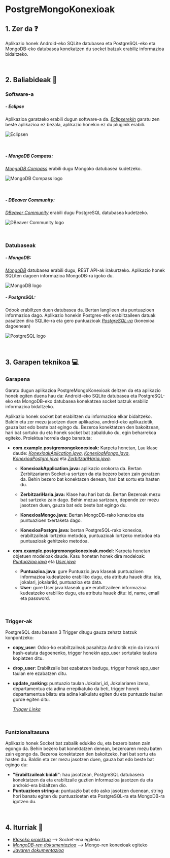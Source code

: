 # PostgreMongoKonexioak

## 1. Zer da ❓

Aplikazio honek Android-eko SQLite datubasea eta PostgreSQL-eko eta MongoDB-eko datubasea konekatzen du socket batzuk erabiliz informazioa bidaltzeko.

<br/>

## 2. Baliabideak 📝
### Software-a 

##### - Eclipse

Aplikazioa garatzeko erabili dugun software-a da. *[Eclipserekin](https://www.eclipse.org/downloads/)* garatu zen beste aplikazioa ez bezala, aplikazio honekin ez du pluginik erabili.

![Eclipsen](https://user-images.githubusercontent.com/75113982/151692541-db59c8c8-dcf5-4e1b-beb4-beef3deb0cf6.png)

<br/>

##### - MongoDB Compass:

*[MongoDB Compass](https://www.mongodb.com/products/compass)* erabili dugu Mongoko datubasea kudetzeko.

![MongoDB Compass logo](https://user-images.githubusercontent.com/75113982/151692742-415e9507-7019-4d1b-b945-fdf5c0a7fc68.png)

<br/>

##### - DBeaver Community:

*[DBeaver Community](https://dbeaver.io/)* erabili dugu PostgreSQL datubasea kudetzeko.

![DBeaver Community logo](https://user-images.githubusercontent.com/75113982/152296737-716a8112-8469-458c-b6cf-fa07d4598992.png)

<br/>

### Datubaseak

##### - MongoDB:

*[MongoDB](https://docs.mongodb.com/)* datubasea erabili dugu, REST API-ak irakurtzeko. Aplikazio honek SQLiten dagoen informazioa MongoDB-ra igoko du.

![MongoDB logo](https://user-images.githubusercontent.com/75113982/151693035-14ce5dc9-5b22-499e-8531-50bb79425db0.png)

##### - PostgreSQL: 
Odook erabiltzen duen datubasea da. Bertan langileen eta puntuazioen informazioa dago. Aplikazio honekin Postgres-etik erabiltzaileen datuak pasatzen dira SQLite-ra eta gero puntuazioak *[PostgreSQL-ra](https://www.postgresql.org/)* (konexioa dagoenean)

![PostgreSQL logo](https://user-images.githubusercontent.com/75113982/151692026-094271f1-ff91-49c6-a708-dbeeb58b9a14.png)

<br/>

## 3. Garapen teknikoa 💻
### Garapena
Garatu dugun aplikazioa PostgreMongoKonexioak deitzen da eta aplikazio honek egiten duena hau da: Android-eko SQLite datubasea eta PostgreSQL-eko eta MongoDB-eko datubasea konekatzea socket batzuk erabiliz informazioa bidaltzeko.

Aplikazio honek socket bat erabiltzen du informazioa elkar bidaltzeko. Baldin eta zer mezu jasotzen duen aplikazioa, android-eko aplikaziotik, gauza bat edo beste bat egingo du. Bezeroa konektatzen den bakoitzean, hari bat sortuko du eta honek socket bat zabalduko du, egin beharrekoa egiteko. Proiektua horrela dago banatuta: 

  - **com.example.postgremongokonexioak:** Karpeta honetan, Lau klase daude: *[KonexioakAplication.java](https://github.com/MaitaneG/SuperNahii/blob/main/Zerbitzuak/PostgreMongoKonexioak/src/main/java/com/example/postgremongokonexioak/KonexioakApplication.java)*, *[KonexioaMongo.java](https://github.com/MaitaneG/SuperNahii/blob/main/Zerbitzuak/PostgreMongoKonexioak/src/main/java/com/example/postgremongokonexioak/KonexioaMongo.java)*, *[KonexioaPostgre.java](https://github.com/MaitaneG/SuperNahii/blob/main/Zerbitzuak/PostgreMongoKonexioak/src/main/java/com/example/postgremongokonexioak/KonexioaPostgre.java)* eta *[ZerbitzariHaria.java](https://github.com/MaitaneG/SuperNahii/blob/main/Zerbitzuak/PostgreMongoKonexioak/src/main/java/com/example/postgremongokonexioak/ZerbitzariHaria.java)*. 
  
    - **KonexioakApplication.java:** aplikazio orokorra da. Bertan Zerbitzariaren Socket-a sortzen da eta bezero baten zain geratzen da. Behin bezero bat konektazen denean, hari bat sortu eta hasten du.
    
    - **ZerbitzariHaria.java:** Klase hau hari bat da. Bertan Bezeroak mezu bat sartzeko zain dago. Behin mezua sartzean, depende zer mezu jasotzen duen, gauza bat edo beste bat egingo du.
    
    - **KonexioaMongo.java:** Bertan MongoDB-rako konexioa eta puntuazioen txertaketa dago.
    
    - **KonexioaPostgre.java:** bertan PostgreSQL-rako konexioa, erabiltzaileak lortzeko metodoa, puntuazioak lortzeko metodoa eta puntuazioak gehitzeko metodoa.

 - **com.example.postgremongokonexioak.model:** Karpeta honetan objetuen modeloak daude. Kasu honetan honek dira modeloak: *[Puntuazioa.java](https://github.com/MaitaneG/SuperNahii/blob/main/Zerbitzuak/PostgreMongoKonexioak/src/main/java/com/example/postgremongokonexioak/model/Puntuazioa.java)* eta *[User.java](https://github.com/MaitaneG/SuperNahii/blob/main/Zerbitzuak/PostgreMongoKonexioak/src/main/java/com/example/postgremongokonexioak/model/Puntuazioa.java)*
    - **Puntuazioa.java**: gure Puntuazio.java klaseak puntuazioen informazioa kudeatzeko erabiliko dugu, eta atributu hauek ditu: ida, jokalari, jokalariId, puntuazioa eta data. 
    - **User**: gure User.java klaseak gure erabiltzaileen informazioa kudeatzeko erabiliko dugu, eta atributu hauek ditu: id, name, email eta password.
  
<br/>

### Trigger-ak

PostgreSQL datu basean 3 Trigger ditugu gauza zehatz batzuk konpontzeko:

  - **copy_user**: Odoo-ko erabiltzaileak pasahitza Androitik ezin da irakurri hash-eatuta dagoenenko, trigger honekin app_user sortutako taulara kopiatzen ditu.
  - **drop_user**: Erabiltzaile bat ezabatzen badugu, trigger honek app_user taulan ere ezabatzen ditu.
  - **update_ranking**: puntuazio taulan Jokalari_id, Jokalariaren izena, departamentua eta adina errepikatuko da beti, trigger honek departamentua bilatu eta adina kalkulatu
    egiten du eta puntuazio taulan gorde egiten ditu.
    
    *[Trigger Linka](https://github.com/MaitaneG/SuperNahii/blob/main/PostgreSQL/triggers.sql)*

<br/>

### Funtzionaltasuna 

Aplikazio honek Socket bat zabalik edukiko du, eta bezero baten zain egongo da. Behin bezero bat konektatzen denean, bezeroaren mezu baten zain egongo da. Bezeroa konektatzen den bakoitzeko, hari bat sortu eta hasten du. Baldin eta zer mezu jasotzen duen, gauza bat edo beste bat egingo du:

  - **"Erabiltzaileak bidali"**: hau jasotzean, PostgreSQL datubasera konektatzen da eta erabiltzaile guztien informazioa jasotzen du eta android-era bidaltzen dio.
  - **Puntuazioen string-a**: puntuazio bat edo asko jasotzen duenean, string hori banatu egiten du puntuazioetan eta PostgreSQL-ra eta MongoDB-ra igotzen du.

<br/>

## 4. Iturriak 📌
  - *[Klaseko proiektua](https://elearning20.hezkuntza.net/012053/course/view.php?id=220)* --> Socket-ena egiteko
  - *[MongoDB-ren dokumentazioa](https://elearning20.hezkuntza.net/012053/course/view.php?id=220)* --> Mongo-ren konexioak egiteko
  - *[Javaren dokumentazioa](https://docs.oracle.com/javase/7/docs/api/)*
  
